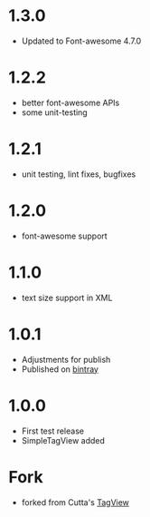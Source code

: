 # 1.3.0
* Updated to Font-awesome 4.7.0

# 1.2.2
* better font-awesome APIs
* some unit-testing

# 1.2.1
* unit testing, lint fixes, bugfixes

# 1.2.0
* font-awesome support

# 1.1.0
* text size support in XML

# 1.0.1
* Adjustments for publish
* Published on [bintray](https://bintray.com/shineangelic/maven/SimpleTagView/view#)

# 1.0.0
* First test release
* SimpleTagView added

# Fork
* forked from Cutta's [TagView](https://github.com/Cutta/TagView/)